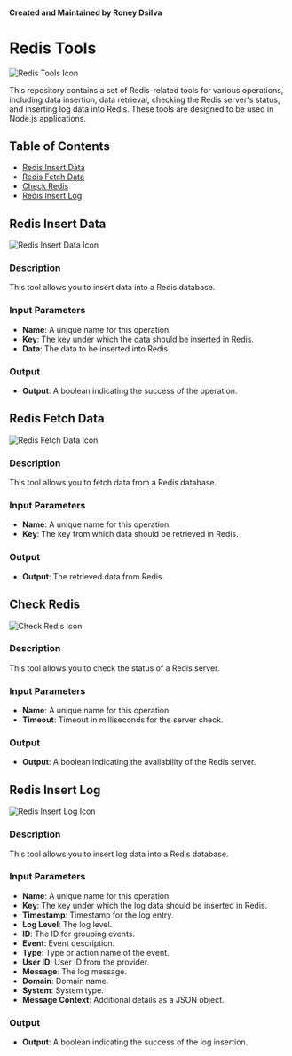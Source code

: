 #### Created and Maintained by Roney Dsilva

# Redis Tools

![Redis Tools Icon](https://raw.githubusercontent.com/fontawesome/fontawesome/master/svgs/solid/database.svg)

This repository contains a set of Redis-related tools for various operations, including data insertion, data retrieval, checking the Redis server's status, and inserting log data into Redis. These tools are designed to be used in Node.js applications.

## Table of Contents

- [Redis Insert Data](#redis-insert-data)
- [Redis Fetch Data](#redis-fetch-data)
- [Check Redis](#check-redis)
- [Redis Insert Log](#redis-insert-log)

## Redis Insert Data

![Redis Insert Data Icon](https://raw.githubusercontent.com/fontawesome/fontawesome/master/svgs/solid/upload.svg)

### Description

This tool allows you to insert data into a Redis database.

### Input Parameters

- **Name**: A unique name for this operation.
- **Key**: The key under which the data should be inserted in Redis.
- **Data**: The data to be inserted into Redis.

### Output

- **Output**: A boolean indicating the success of the operation.

## Redis Fetch Data

![Redis Fetch Data Icon](https://raw.githubusercontent.com/fontawesome/fontawesome/master/svgs/solid/download.svg)

### Description

This tool allows you to fetch data from a Redis database.

### Input Parameters

- **Name**: A unique name for this operation.
- **Key**: The key from which data should be retrieved in Redis.

### Output

- **Output**: The retrieved data from Redis.

## Check Redis

![Check Redis Icon](https://raw.githubusercontent.com/fontawesome/fontawesome/master/svgs/solid/heartbeat.svg)

### Description

This tool allows you to check the status of a Redis server.

### Input Parameters

- **Name**: A unique name for this operation.
- **Timeout**: Timeout in milliseconds for the server check.

### Output

- **Output**: A boolean indicating the availability of the Redis server.

## Redis Insert Log

![Redis Insert Log Icon](https://raw.githubusercontent.com/fontawesome/fontawesome/master/svgs/solid/save.svg)

### Description

This tool allows you to insert log data into a Redis database.

### Input Parameters

- **Name**: A unique name for this operation.
- **Key**: The key under which the log data should be inserted in Redis.
- **Timestamp**: Timestamp for the log entry.
- **Log Level**: The log level.
- **ID**: The ID for grouping events.
- **Event**: Event description.
- **Type**: Type or action name of the event.
- **User ID**: User ID from the provider.
- **Message**: The log message.
- **Domain**: Domain name.
- **System**: System type.
- **Message Context**: Additional details as a JSON object.

### Output

- **Output**: A boolean indicating the success of the log insertion.

